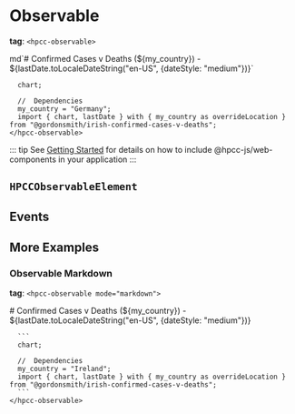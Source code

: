 # Observable

**tag**: `<hpcc-observable>`

<ClientOnly>
  <hpcc-preview style="width:100%;height:800px">
    <hpcc-observable style="width:100%;height:100%">
      md`# Confirmed Cases v Deaths (${my_country}) - ${lastDate.toLocaleDateString("en-US", {dateStyle: "medium"})}`

      chart;

      //  Dependencies
      my_country = "Germany";
      import { chart, lastDate } with { my_country as overrideLocation } from "@gordonsmith/irish-confirmed-cases-v-deaths";
    </hpcc-observable>
  </hpcc-preview>
</ClientOnly>

::: tip
See [Getting Started](../../README) for details on how to include @hpcc-js/web-components in your application
:::

## `HPCCObservableElement`

## Events

## More Examples

### Observable Markdown

**tag**:  `<hpcc-observable mode="markdown">`

<ClientOnly>
  <hpcc-preview style="width:100%;height:800px">
    <hpcc-observable mode="markdown" style="width:100%;height:100%">
      # Confirmed Cases v Deaths (${my_country}) - ${lastDate.toLocaleDateString("en-US", {dateStyle: "medium"})}

      ```
      chart;

      //  Dependencies
      my_country = "Ireland";
      import { chart, lastDate } with { my_country as overrideLocation } from "@gordonsmith/irish-confirmed-cases-v-deaths";
      ```
    </hpcc-observable>
  </hpcc-preview>
</ClientOnly>
